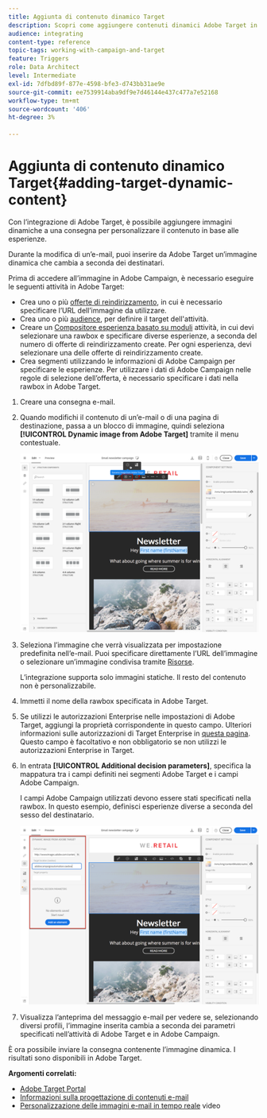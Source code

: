 ```yaml
---
title: Aggiunta di contenuto dinamico Target
description: Scopri come aggiungere contenuti dinamici Adobe Target in una delle consegne Adobe Campaign.
audience: integrating
content-type: reference
topic-tags: working-with-campaign-and-target
feature: Triggers
role: Data Architect
level: Intermediate
exl-id: 7dfbd89f-877e-4598-bfe3-d743bb31ae9e
source-git-commit: ee7539914aba9df9e7d46144e437c477a7e52168
workflow-type: tm+mt
source-wordcount: '406'
ht-degree: 3%

---
```


# Aggiunta di contenuto dinamico Target{#adding-target-dynamic-content}

Con l’integrazione di Adobe Target, è possibile aggiungere immagini dinamiche a una consegna per personalizzare il contenuto in base alle esperienze.

Durante la modifica di un’e-mail, puoi inserire da Adobe Target un’immagine dinamica che cambia a seconda dei destinatari.

Prima di accedere all’immagine in Adobe Campaign, è necessario eseguire le seguenti attività in Adobe Target:

* Crea uno o più [offerte di reindirizzamento](https://experienceleague.adobe.com/docs/target/using/experiences/offers/offer-redirect.html), in cui è necessario specificare l’URL dell’immagine da utilizzare.
* Crea uno o più [audience](https://experienceleague.adobe.com/docs/target/using/audiences/create-audiences/audiences.html), per definire il target dell&#39;attività.
* Creare un [Compositore esperienza basato su moduli](https://experienceleague.adobe.com/docs/target/using/experiences/form-experience-composer.html) attività, in cui devi selezionare una rawbox e specificare diverse esperienze, a seconda del numero di offerte di reindirizzamento create. Per ogni esperienza, devi selezionare una delle offerte di reindirizzamento create.
* Crea segmenti utilizzando le informazioni di Adobe Campaign per specificare le esperienze. Per utilizzare i dati di Adobe Campaign nelle regole di selezione dell’offerta, è necessario specificare i dati nella rawbox in Adobe Target.

1. Creare una consegna e-mail.
1. Quando modifichi il contenuto di un’e-mail o di una pagina di destinazione, passa a un blocco di immagine, quindi seleziona **[!UICONTROL Dynamic image from Adobe Target]** tramite il menu contestuale.

   ![](assets/tar_insert_dynamic_image.png)

1. Seleziona l’immagine che verrà visualizzata per impostazione predefinita nell’e-mail. Puoi specificare direttamente l’URL dell’immagine o selezionare un’immagine condivisa tramite [Risorse](../../integrating/using/working-with-campaign-and-assets-core-service.md).

   L’integrazione supporta solo immagini statiche. Il resto del contenuto non è personalizzabile.

1. Immetti il nome della rawbox specificata in Adobe Target.
1. Se utilizzi le autorizzazioni Enterprise nelle impostazioni di Adobe Target, aggiungi la proprietà corrispondente in questo campo. Ulteriori informazioni sulle autorizzazioni di Target Enterprise in [questa pagina](https://experienceleague.adobe.com/docs/target/using/administer/manage-users/enterprise/properties-overview.html). Questo campo è facoltativo e non obbligatorio se non utilizzi le autorizzazioni Enterprise in Target.
1. In entrata **[!UICONTROL Additional decision parameters]**, specifica la mappatura tra i campi definiti nei segmenti Adobe Target e i campi Adobe Campaign.

   I campi Adobe Campaign utilizzati devono essere stati specificati nella rawbox. In questo esempio, definisci esperienze diverse a seconda del sesso del destinatario.

   ![](assets/tar_additional_decisionning_parameters.png)

1. Visualizza l’anteprima del messaggio e-mail per vedere se, selezionando diversi profili, l’immagine inserita cambia a seconda dei parametri specificati nell’attività di Adobe Target e in Adobe Campaign.

È ora possibile inviare la consegna contenente l’immagine dinamica. I risultati sono disponibili in Adobe Target.

**Argomenti correlati:**

* [Adobe Target Portal](https://experienceleague.adobe.com/docs/target/using/integrate/campaign-and-target.html)
* [Informazioni sulla progettazione di contenuti e-mail](../../designing/using/designing-content-in-adobe-campaign.md)
* [Personalizzazione delle immagini e-mail in tempo reale](https://helpx.adobe.com/it/marketing-cloud/how-to/email-marketing.html) video
